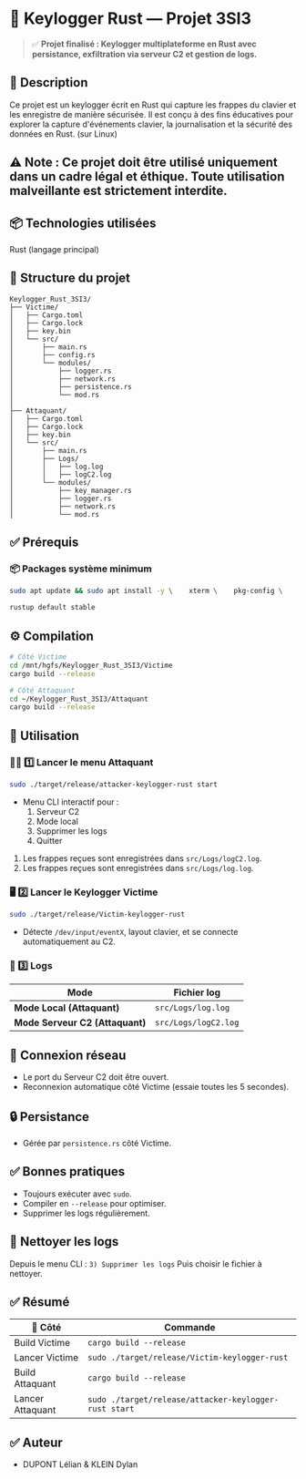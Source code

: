 
# 🎯 Keylogger Rust — Projet 3SI3

> ✅ **Projet finalisé : Keylogger multiplateforme en Rust avec persistance, exfiltration via serveur C2 et gestion de logs.**

## 📌 Description
Ce projet est un keylogger écrit en Rust qui capture les frappes du clavier et les enregistre de manière sécurisée. Il est conçu à des fins éducatives pour explorer la capture d'événements clavier, la journalisation et la sécurité des données en Rust. (sur Linux)

## ⚠️ Note : Ce projet doit être utilisé uniquement dans un cadre légal et éthique. Toute utilisation malveillante est strictement interdite.

## 📦 Technologies utilisées

Rust (langage principal)

## 📂 Structure du projet

```
Keylogger_Rust_3SI3/
├── Victime/
│   ├── Cargo.toml
│   ├── Cargo.lock
│   ├── key.bin
│   └── src/
│       ├── main.rs
│       ├── config.rs
│       └── modules/
│           ├── logger.rs
│           ├── network.rs
│           ├── persistence.rs
│           └── mod.rs
│
├── Attaquant/
│   ├── Cargo.toml
│   ├── Cargo.lock
│   ├── key.bin
│   └── src/
│       ├── main.rs
│       ├── Logs/
│       │   ├── log.log
│       │   ├── logC2.log
│       └── modules/
│           ├── key_manager.rs
│           ├── logger.rs
│           ├── network.rs
│           └── mod.rs
```

## ✅ Prérequis

### 📦 Packages système minimum

```bash
sudo apt update && sudo apt install -y \    xterm \    pkg-config \    libssl-dev \    libevdev-dev \    build-essential \    cargo \    rustup

rustup default stable
```

## ⚙️ Compilation

```bash
# Côté Victime
cd /mnt/hgfs/Keylogger_Rust_3SI3/Victime
cargo build --release

# Côté Attaquant
cd ~/Keylogger_Rust_3SI3/Attaquant
cargo build --release
```

## 🚀 Utilisation

### 🕵️‍♂️ 1️⃣ Lancer le menu Attaquant

```bash
sudo ./target/release/attacker-keylogger-rust start
```

- Menu CLI interactif pour :
  1. Serveur C2
  2. Mode local
  3. Supprimer les logs
  4. Quitter

1. Les frappes reçues sont enregistrées dans `src/Logs/logC2.log`.
2. Les frappes reçues sont enregistrées dans `src/Logs/log.log`.

### 🖥️ 2️⃣ Lancer le Keylogger Victime

```bash
sudo ./target/release/Victim-keylogger-rust
```

- Détecte `/dev/input/eventX`, layout clavier, et se connecte automatiquement au C2.

### 📄 3️⃣ Logs

| Mode | Fichier log |
|------|--------------|
| **Mode Local (Attaquant)** | `src/Logs/log.log` |
| **Mode Serveur C2 (Attaquant)** | `src/Logs/logC2.log` |

## 📡 Connexion réseau

- Le port du Serveur C2 doit être ouvert.
- Reconnexion automatique côté Victime (essaie toutes les 5 secondes).

## 🔒 Persistance

- Gérée par `persistence.rs` côté Victime.

## ✅ Bonnes pratiques

- Toujours exécuter avec `sudo`.
- Compiler en `--release` pour optimiser.
- Supprimer les logs régulièrement.

## 🧹 Nettoyer les logs

Depuis le menu CLI : `3) Supprimer les logs`
Puis choisir le fichier à nettoyer.

## ✅ Résumé

| 📂 Côté | Commande |
|---------|-----------|
| Build Victime | `cargo build --release` |
| Lancer Victime | `sudo ./target/release/Victim-keylogger-rust` |
| Build Attaquant | `cargo build --release` |
| Lancer Attaquant | `sudo ./target/release/attacker-keylogger-rust start` |


## ✅ Auteur

- DUPONT Lélian & KLEIN Dylan
